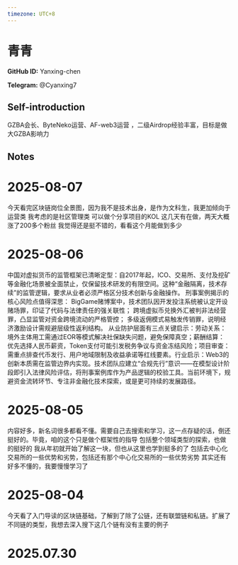 ```yaml
---
timezone: UTC+8
---
```


# 青青

**GitHub ID:** Yanxing-chen

**Telegram:** @Cyanxing7

## Self-introduction

GZBA会长、ByteNeko运营、AF-web3运营 ，二级Airdrop经验丰富，目标是做大GZBA影响力

## Notes

<!-- Content_START -->
# 2025-08-07

今天看完区块链岗位全景图，因为我不是技术出身，是作为文科生，我更加倾向于运营类  我考虑的是社区管理类 可以做个分享项目的KOL 这几天有在做，两天大概涨了200多个粉丝 我觉得还是挺不错的，看看这个月能做到多少

# 2025-08-06

中国对虚拟货币的监管框架已清晰定型：自2017年起，ICO、交易所、支付及挖矿等金融化场景被全面禁止，仅保留技术研发的有限空间。这种“金融隔离，技术存续”的监管逻辑，要求从业者必须严格区分技术创新与金融操作。
刑事案例揭示的核心风险点值得深思：
BigGame赌博案中，技术团队因开发投注系统被认定开设赌场罪，印证了代码与法律责任的强关联性；
跨境虚拟币兑换外汇被判非法经营罪，凸显监管对资金跨境流动的严格管控；
多级返佣模式易触发传销罪，说明经济激励设计需规避层级性返利结构。
从业防护层面有三点关键启示：
​劳动关系​：境外主体用工需通过EOR等模式解决社保缺失问题，避免保障真空；
​薪酬结算​：优先选择人民币薪资，Token支付可能引发税务争议与资金冻结风险；
​项目审查​：需重点排查代币发行、用户地域限制及收益承诺等红线要素。
​行业启示​：Web3的创新本质需在监管边界内实现。技术团队应建立“合规先行”意识——在模型设计阶段即引入法律风险评估，将刑事案例库作为产品逻辑的校验工具。当前环境下，规避资金流转环节、专注非金融化技术探索，或是更可持续的发展路径。

# 2025-08-05

内容好多，新名词很多都看不懂。需要自己去搜索和学习，这一点存疑的话，倒还挺好的。毕竟，咱的这个只是做个框架性的指导
包括整个领域类型的探索，也做的挺好的
我从年初就开始了解这一块，但也从这里也学到挺多的了
包括去中心化交易所的一些优势和劣势，包括还有那个中心化交易所的一些优势劣势
其实还有好多不懂的，我要慢慢学习了

# 2025-08-04

今天看了入门导读的区块链基础，了解到了除了公链，还有联盟链和私链。扩展了不同链的类型，我想去深入搜下这几个链有没有主要的例子


# 2025.07.30


<!-- Content_END -->

